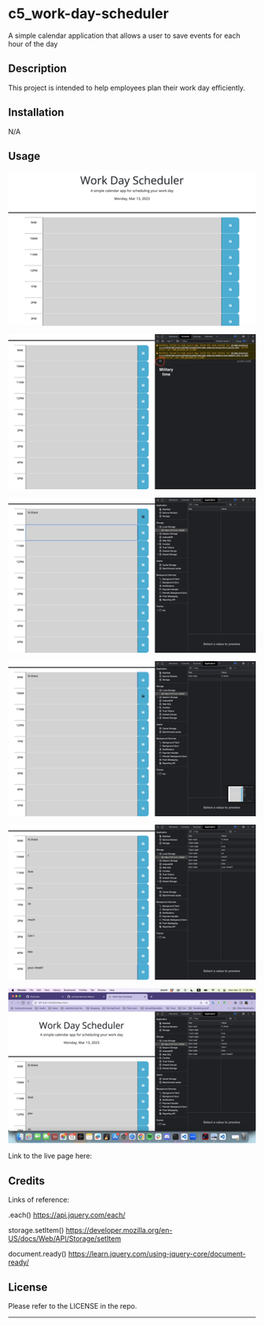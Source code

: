 # c5_work-day-scheduler
A simple calendar application that allows a user to save events for each hour of the day

## Description
This project is intended to help employees plan their work day efficiently. 

## Installation

N/A

## Usage

![main page. Shows today's date](./assets/images/1-sh.png)

![console logging the time using current time using military time](./assets/images/3-sh.png)

![When entering a value,](./assets/images/4-sh.png)

![it saves to local storage](./assets/images/5-sh.png)

![all are entered with their corresponding key name](./assets/images/6-sh.png)

![when refreshed, the inputs repopulate the DOM with their corresponding saved values in the local storage](./assets/images/7-sh.png)

Link to the live page here: 


## Credits
Links of reference:

.each()
https://api.jquery.com/each/

storage.setItem()
https://developer.mozilla.org/en-US/docs/Web/API/Storage/setItem

document.ready()
https://learn.jquery.com/using-jquery-core/document-ready/

## License
Please refer to the LICENSE in the repo.

---